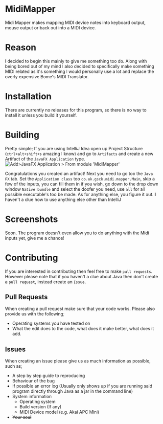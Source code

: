 
# MidiMapper
Midi Mapper makes mapping MIDI device notes into keyboard output, mouse output or back out into a MIDI device.
# Reason
I decided to begin this mainly to give me something too do. Along with being bored out of my mind I also decided to specifically make something MIDI related as it's something I would personally use a lot and replace the overly expensive Bome's MIDI Translator.
# Installation
There are currently no releases for this program, so there is no way to install it unless you build it yourself.
# Building
Pretty simple; If you are using IntelliJ Idea open up Project Structure (```ctrl+alt+shift+s``` amazing I know) and go to `Artifacts` and create a new Artifact of the `JavaFX Application` type.
![Add>JavaFX Application > From module 'MidiMapper'](https://i.gsck.co.uk/Huproahez.png)

Congratulations you created an artifact! Next you need to go too the `Java FX` tab. Set the `Application class` too `co.uk.gsck.midi.mapper.Main`, skip a few of the inputs, you can fill them in if you wish, go down to the drop down window `Native bundle` and select the doofer you need, use `all` for all possible executable's too be made.
As for anything else, you figure it out. I haven't a clue how to use anything else other than IntelliJ
# Screenshots
Soon. The program doesn't even allow you to do anything with the Midi inputs yet, give me a chance!
# Contributing
If you are interested in contributing then feel free to make `pull requests`. However please note that if you haven't a clue about Java then don't create a `pull request`, instead create an `Issue`.
## Pull Requests
When creating a pull request make sure that your code works.
Please also provide us with the following;

 - Operating systems you have tested on
 - What the edit does to the code, what does it make better, what does it add.

## Issues
When creating an issue please give us as much information as possible, such as;

 - A step by step guide to reproducing
 - Behaviour of the bug
 - If possible an error log (Usually only shows up if you are running said program directly through Java as a jar in the command line)
 - System information 
	 - Operating system
	 - Build version (If any)
	 - MIDI Device model (e.g. Akai APC Mini)
 - ~~Your soul~~
